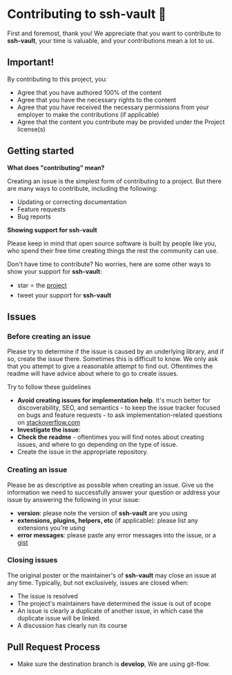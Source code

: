 # Contributing to ssh-vault 🌰

First and foremost, thank you! We appreciate that you want to contribute to
**ssh-vault**, your time is valuable, and your contributions mean a lot to us.

## Important!

By contributing to this project, you:

* Agree that you have authored 100% of the content
* Agree that you have the necessary rights to the content
* Agree that you have received the necessary permissions from your employer to make the contributions (if applicable)
* Agree that the content you contribute may be provided under the Project license(s)

## Getting started

**What does "contributing" mean?**

Creating an issue is the simplest form of contributing to a project. But there
are many ways to contribute, including the following:

- Updating or correcting documentation
- Feature requests
- Bug reports

**Showing support for ssh-vault**

Please keep in mind that open source software is built by people like you, who
spend their free time creating things the rest the community can use.

Don't have time to contribute? No worries, here are some other ways to show your
support for **ssh-vault**:

- star :star: the [project](https://github.com/ssh-vault/ssh-vault)
- tweet your support for **ssh-vault**

## Issues

### Before creating an issue

Please try to determine if the issue is caused by an underlying library, and if
so, create the issue there. Sometimes this is difficult to know. We only ask
that you attempt to give a reasonable attempt to find out. Oftentimes the readme
will have advice about where to go to create issues.

Try to follow these guidelines

- **Avoid creating issues for implementation help**. It's much better for discoverability, SEO, and semantics - to keep the issue tracker focused on bugs and feature requests - to ask implementation-related questions on [stackoverflow.com][so]
- **Investigate the issue**:
- **Check the readme** - oftentimes you will find notes about creating issues, and where to go depending on the type of issue.
- Create the issue in the appropriate repository.

### Creating an issue

Please be as descriptive as possible when creating an issue. Give us the information we need to successfully answer your question or address your issue by answering the following in your issue:

- **version**: please note the version of **ssh-vault** are you using
- **extensions, plugins, helpers, etc** (if applicable): please list any extensions you're using
- **error messages**: please paste any error messages into the issue, or a [gist](https://gist.github.com/)

### Closing issues

The original poster or the maintainer's of **ssh-vault** may close an issue at any time. Typically, but not exclusively, issues are closed when:

- The issue is resolved
- The project's maintainers have determined the issue is out of scope
- An issue is clearly a duplicate of another issue, in which case the duplicate issue will be linked.
- A discussion has clearly run its course


## Pull Request Process

- Make sure the destination branch is **develop**, We are using git-flow.


[so]: http://stackoverflow.com/questions/tagged/ssh-vault
